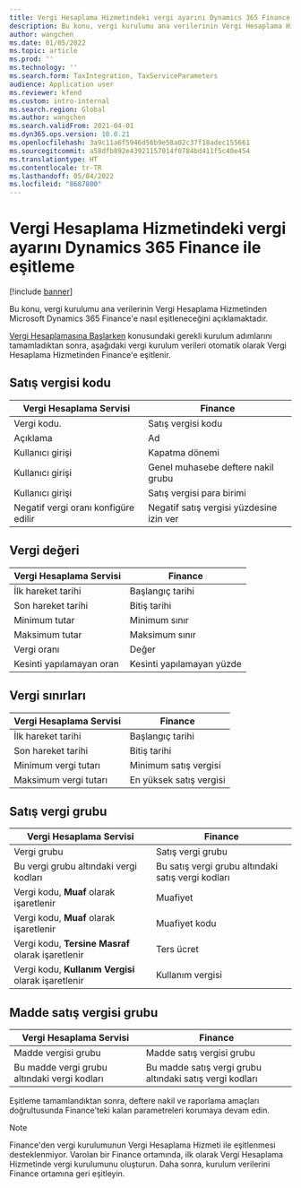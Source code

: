 ```yaml
---
title: Vergi Hesaplama Hizmetindeki vergi ayarını Dynamics 365 Finance ile eşitleme
description: Bu konu, vergi kurulumu ana verilerinin Vergi Hesaplama Hizmetinden Microsoft Dynamics 365 Finance'e nasıl eşitleneceğini açıklamaktadır.
author: wangchen
ms.date: 01/05/2022
ms.topic: article
ms.prod: ''
ms.technology: ''
ms.search.form: TaxIntegration, TaxServiceParameters
audience: Application user
ms.reviewer: kfend
ms.custom: intro-internal
ms.search.region: Global
ms.author: wangchen
ms.search.validFrom: 2021-04-01
ms.dyn365.ops.version: 10.0.21
ms.openlocfilehash: 3a9c11a6f5946d56b9e58a02c37f18adec155661
ms.sourcegitcommit: a58dfb892e43921157014f0784bd411f5c40e454
ms.translationtype: HT
ms.contentlocale: tr-TR
ms.lasthandoff: 05/04/2022
ms.locfileid: "8687800"
---
```

# <a name="sync-the-tax-setup-from-the-tax-calculation-service-to-dynamics-365-finance"></a>Vergi Hesaplama Hizmetindeki vergi ayarını Dynamics 365 Finance ile eşitleme

[!include [banner](../includes/banner.md)]

Bu konu, vergi kurulumu ana verilerinin Vergi Hesaplama Hizmetinden Microsoft Dynamics 365 Finance'e nasıl eşitleneceğini açıklamaktadır.

[Vergi Hesaplamasına Başlarken](global-get-started-with-tax-calculation-service.md) konusundaki gerekli kurulum adımlarını tamamladıktan sonra, aşağıdaki vergi kurulum verileri otomatik olarak Vergi Hesaplama Hizmetinden Finance'e eşitlenir.

## <a name="sales-tax-code"></a>Satış vergisi kodu

| Vergi Hesaplama Servisi           | Finance                             |
| --------------------------------- | ----------------------------------- |
| Vergi kodu.                          | Satış vergisi kodu                      |
| Açıklama                       | Ad                                |
| Kullanıcı girişi                        | Kapatma dönemi                   |
| Kullanıcı girişi                        | Genel muhasebe deftere nakil grubu                |
| Kullanıcı girişi                        | Satış vergisi para birimi                  |
| Negatif vergi oranı konfigüre edilir | Negatif satış vergisi yüzdesine izin ver |

## <a name="tax-value"></a>Vergi değeri

| Vergi Hesaplama Servisi | Finance                   |
| ----------------------- | ------------------------- |
| İlk hareket tarihi   | Başlangıç tarihi                 |
| Son hareket tarihi     | Bitiş tarihi                   |
| Minimum tutar          | Minimum sınır             |
| Maksimum tutar          | Maksimum sınır             |
| Vergi oranı                | Değer                     |
| Kesinti yapılamayan oran     | Kesinti yapılamayan yüzde |

## <a name="tax-limits"></a>Vergi sınırları

| Vergi Hesaplama Servisi | Finance           |
| ----------------------- | ----------------- |
| İlk hareket tarihi   | Başlangıç tarihi         |
| Son hareket tarihi     | Bitiş tarihi           |
| Minimum vergi tutarı      | Minimum satış vergisi |
| Maksimum vergi tutarı      | En yüksek satış vergisi |

## <a name="sales-tax-group"></a>Satış vergi grubu

| Vergi Hesaplama Servisi                         | Finance                                    |
| ----------------------------------------------- | ------------------------------------------ |
| Vergi grubu                                       | Satış vergi grubu                            |
| Bu vergi grubu altındaki vergi kodları                  | Bu satış vergi grubu altındaki satış vergi kodları |
| Vergi kodu, **Muaf** olarak işaretlenir         | Muafiyet                                     |
| Vergi kodu, **Muaf** olarak işaretlenir         | Muafiyet kodu                                |
| Vergi kodu, **Tersine Masraf** olarak işaretlenir | Ters ücret                             |
| Vergi kodu, **Kullanım Vergisi** olarak işaretlenir        | Kullanım vergisi                                    |

## <a name="item-sales-tax-group"></a>Madde satış vergisi grubu

| Vergi Hesaplama Servisi             | Finance                                         |
| ----------------------------------- | ----------------------------------------------- |
| Madde vergisi grubu                      | Madde satış vergisi grubu                            |
| Bu madde vergi grubu altındaki vergi kodları | Bu madde satış vergi grubu altındaki satış vergi kodları |

Eşitleme tamamlandıktan sonra, deftere nakil ve raporlama amaçları doğrultusunda Finance'teki kalan parametreleri korumaya devam edin.

> [!NOTE]
> Finance'den vergi kurulumunun Vergi Hesaplama Hizmeti ile eşitlenmesi desteklenmiyor. Varolan bir Finance ortamında, ilk olarak Vergi Hesaplama Hizmetinde vergi kurulumunu oluşturun. Daha sonra, kurulum verilerini Finance ortamına geri eşitleyin.
